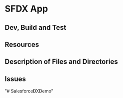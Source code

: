 # SFDX  App

## Dev, Build and Test


## Resources


## Description of Files and Directories


## Issues


"# SalesforceDXDemo" 
